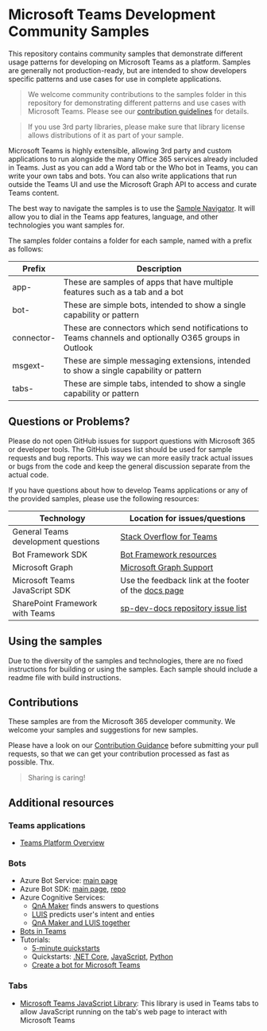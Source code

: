 # Microsoft Teams Development Community Samples

This repository contains community samples that demonstrate different usage patterns for developing on Microsoft Teams as a platform. Samples are generally not production-ready, but are intended to show developers specific patterns and use cases for use in complete applications.

> We welcome community contributions to the samples folder in this repository for demonstrating different patterns and use cases with Microsoft Teams. Please see our [contribution guidelines](./CONTRIBUTING.md) for details.

> If you use 3rd party libraries, please make sure that library license allows distributions of it as part of your sample.

Microsoft Teams is highly extensible, allowing 3rd party and custom applications to run alongside the many Office 365 services already included in Teams. Just as you can add a Word tab or the Who bot in Teams, you can write your own tabs and bots. You can also write applications that run outside the Teams UI and use the Microsoft Graph API to access and curate Teams content.

The best way to navigate the samples is to use the [Sample Navigator](https://pnp.github.io/teams-dev-samples/). It will allow you to dial in the Teams app features, language, and other technologies you want samples for.

The samples folder contains a folder for each sample, named with a prefix as follows:

| Prefix | Description |
| --- | --- |
| app- | These are samples of apps that have multiple features such as a tab and a bot |
| bot- | These are simple bots, intended to show a single capability or pattern |
| connector- | These are connectors which send notifications to Teams channels and optionally O365 groups in Outlook
| msgext- | These are simple messaging extensions, intended to show a single capability or pattern |
| tabs- | These are simple tabs, intended to show a single capability or pattern |

## Questions or Problems?

Please do not open GitHub issues for  support questions with Microsoft 365 or developer tools. The GitHub issues list should be used for sample requests and bug reports. This way we can more easily track actual issues or bugs from the code and keep the general discussion separate from the actual code.

If you have questions about how to develop Teams applications or any of the provided samples, please use the following resources:

| Technology | Location for issues/questions |
| --- | --- |
| General Teams development questions | [Stack Overflow for Teams](https://appsource.microsoft.com/en-us/product/office/WA200000739) |
| Bot Framework SDK | [Bot Framework resources](https://docs.microsoft.com/en-us/azure/bot-service/bot-service-resources-links-help?view=azure-bot-service-4.0) |
| Microsoft Graph | [Microsoft Graph Support](https://developer.microsoft.com/en-us/graph/support)  |
| Microsoft Teams JavaScript SDK | Use the feedback link at the footer of the [docs page](https://docs.microsoft.com/en-us/javascript/api/overview/msteams-client?view=msteams-client-js-latest) |
| SharePoint Framework with Teams | [sp-dev-docs repository issue list](https://github.com/SharePoint/sp-dev-docs/issues) |

## Using the samples

Due to the diversity of the samples and technologies, there are no fixed instructions for building or using the samples. Each sample should include a readme file with build instructions.

## Contributions

These samples are from the Microsoft 365 developer community. We welcome your samples and suggestions for new samples. 

Please have a look on our [Contribution Guidance](./CONTRIBUTING.md) before submitting your pull requests, so that we can get your contribution processed as fast as possible. Thx.

> Sharing is caring!

## Additional resources

### Teams applications

* [Teams Platform Overview](https://docs.microsoft.com/en-us/microsoftteams/platform/overview)

### Bots

* Azure Bot Service: [main page](https://azure.microsoft.com/en-us/services/bot-service/)
* Azure Bot SDK: [main page](https://dev.botframework.com/), [repo](https://github.com/microsoft/botframework-sdk)
* Azure Cognitive Services:
    * [QnA Maker](https://www.qnamaker.ai/) finds answers to questions
    * [LUIS](https://www.luis.ai)  predicts user's intent and enties
    * [QnA Maker and LUIS together](https://docs.microsoft.com/en-us/azure/cognitive-services/qnamaker/tutorials/integrate-qnamaker-luis)
* [Bots in Teams](https://docs.microsoft.com/en-us/microsoftteams/platform/bots/what-are-bots)
* Tutorials: 
    * [5-minute quickstarts](https://docs.microsoft.com/en-us/azure/bot-service/?view=azure-bot-service-4.0#5-minute-quickstarts)
    * Quickstarts: [.NET Core](https://github.com/microsoft/BotBuilder-Samples/tree/main/samples/csharp_dotnetcore/57.teams-conversation-bot), [JavaScript](https://github.com/microsoft/BotBuilder-Samples/tree/main/samples/javascript_nodejs/57.teams-conversation-bot), [Python](https://github.com/microsoft/BotBuilder-Samples/tree/main/samples/python/57.teams-conversation-bot)
    * [Create a bot for Microsoft Teams](https://docs.microsoft.com/en-us/microsoftteams/platform/bots/how-to/create-a-bot-for-teams)

### Tabs

* [Microsoft Teams JavaScript Library](https://github.com/OfficeDev/BotBuilder-MicrosoftTeams): This library is used in Teams tabs to allow JavaScript running on the tab's web page to interact with Microsoft Teams
